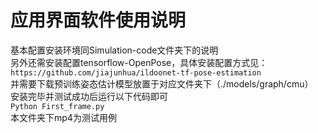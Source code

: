 # 应用界面软件使用说明

基本配置安装环境同Simulation-code文件夹下的说明            
另外还需安装配置tensorflow-OpenPose，具体安装配置方式见：            
`https://github.com/jiajunhua/ildoonet-tf-pose-estimation`             
并需要下载预训练姿态估计模型放置于对应文件夹下（./models/graph/cmu）                        
安装完毕并测试成功后运行以下代码即可       
`Python First_frame.py`                            
本文件夹下mp4为测试用例                  
